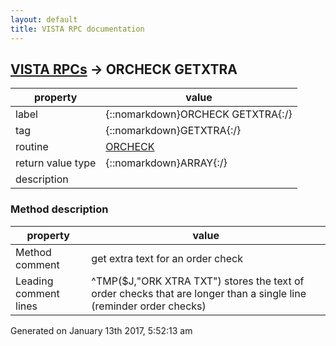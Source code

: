 ```yaml
---
layout: default
title: VISTA RPC documentation
---
```




## [VISTA RPCs](TableOfContent.md) &#8594; ORCHECK GETXTRA 

 property | value 
--- | --- 
 label | {::nomarkdown}ORCHECK GETXTRA{:/}
 tag | {::nomarkdown}GETXTRA{:/}
 routine | [ORCHECK](http://code.osehra.org/dox/Routine_ORCHECK_source.html)
 return value type | {::nomarkdown}ARRAY{:/}
 description | 


### Method description

 property | value 
--- | --- 
 Method comment | get extra text for an order check
 Leading comment lines | ^TMP($J,"ORK XTRA TXT") stores the text of order checks that are longer than a single line (reminder order checks)




 Generated on January 13th 2017, 5:52:13 am